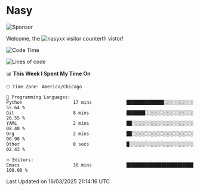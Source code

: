 # Nasy

<!--
<p align="center">
<img height="200" src="https://github-readme-stats.vercel.app/api?username=nasyxx&count_private=true&show_icons=true&theme=dracula&include_all_commits=true"/>
<img height="200" src="https://github-readme-stats.vercel.app/api/top-langs/?username=nasyxx&theme=dracula&hide=html,jupyter+notebook&count_private=true&show_icons=true"/>
</p>

  
----------------
-->

![Sponsor](https://img.shields.io/static/v1.svg?label=Sponsor&message=%E2%9D%A4&logo=GitHub&style=flat&color=pink)
 
Welcome, the ![nasyxx visitor counter](https://count.getloli.com/get/@nasyxx?theme=rule34)th vistor!
 
<!--START_SECTION:waka-->
![Code Time](http://img.shields.io/badge/Code%20Time-4%2C739%20hrs%2038%20mins-blue)

![Lines of code](https://img.shields.io/badge/From%20Hello%20World%20I%27ve%20Written-6.3%20million%20lines%20of%20code-blue)

📊 **This Week I Spent My Time On** 

```text
🕑︎ Time Zone: America/Chicago

💬 Programming Languages: 
Python                   17 mins             ██████████████░░░░░░░░░░░   55.64 % 
Git                      8 mins              ███████░░░░░░░░░░░░░░░░░░   26.55 % 
YAML                     2 mins              ██░░░░░░░░░░░░░░░░░░░░░░░   08.40 % 
Org                      2 mins              ██░░░░░░░░░░░░░░░░░░░░░░░   06.98 % 
Other                    0 secs              █░░░░░░░░░░░░░░░░░░░░░░░░   02.43 % 

🔥 Editors: 
Emacs                    30 mins             █████████████████████████   100.00 % 
```


 Last Updated on 16/03/2025 21:14:16 UTC
<!--END_SECTION:waka-->

<!-- ![visitors](https://visitor-badge.laobi.icu/badge?page_id=nasyxx.nasyxx) -->
